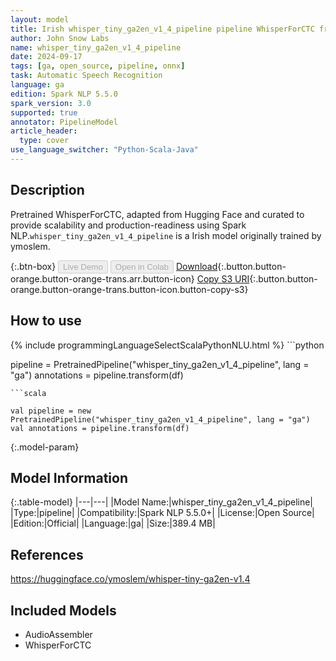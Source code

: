 ```yaml
---
layout: model
title: Irish whisper_tiny_ga2en_v1_4_pipeline pipeline WhisperForCTC from ymoslem
author: John Snow Labs
name: whisper_tiny_ga2en_v1_4_pipeline
date: 2024-09-17
tags: [ga, open_source, pipeline, onnx]
task: Automatic Speech Recognition
language: ga
edition: Spark NLP 5.5.0
spark_version: 3.0
supported: true
annotator: PipelineModel
article_header:
  type: cover
use_language_switcher: "Python-Scala-Java"
---
```


## Description

Pretrained WhisperForCTC, adapted from Hugging Face and curated to provide scalability and production-readiness using Spark NLP.`whisper_tiny_ga2en_v1_4_pipeline` is a Irish model originally trained by ymoslem.

{:.btn-box}
<button class="button button-orange" disabled>Live Demo</button>
<button class="button button-orange" disabled>Open in Colab</button>
[Download](https://s3.amazonaws.com/auxdata.johnsnowlabs.com/public/models/whisper_tiny_ga2en_v1_4_pipeline_ga_5.5.0_3.0_1726552676090.zip){:.button.button-orange.button-orange-trans.arr.button-icon}
[Copy S3 URI](s3://auxdata.johnsnowlabs.com/public/models/whisper_tiny_ga2en_v1_4_pipeline_ga_5.5.0_3.0_1726552676090.zip){:.button.button-orange.button-orange-trans.button-icon.button-copy-s3}

## How to use



<div class="tabs-box" markdown="1">
{% include programmingLanguageSelectScalaPythonNLU.html %}
```python

pipeline = PretrainedPipeline("whisper_tiny_ga2en_v1_4_pipeline", lang = "ga")
annotations =  pipeline.transform(df)   

```
```scala

val pipeline = new PretrainedPipeline("whisper_tiny_ga2en_v1_4_pipeline", lang = "ga")
val annotations = pipeline.transform(df)

```
</div>

{:.model-param}
## Model Information

{:.table-model}
|---|---|
|Model Name:|whisper_tiny_ga2en_v1_4_pipeline|
|Type:|pipeline|
|Compatibility:|Spark NLP 5.5.0+|
|License:|Open Source|
|Edition:|Official|
|Language:|ga|
|Size:|389.4 MB|

## References

https://huggingface.co/ymoslem/whisper-tiny-ga2en-v1.4

## Included Models

- AudioAssembler
- WhisperForCTC